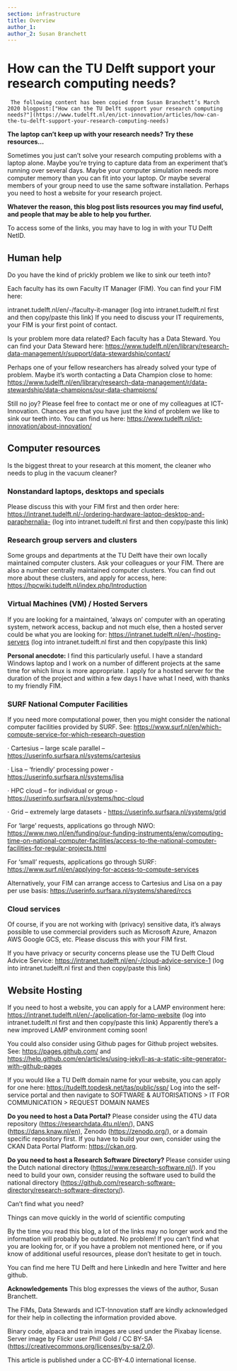 ```yaml
---
section: infrastructure
title: Overview
author_1: 
author_2: Susan Branchett
---
```


# How can the TU Delft support your research computing needs?

```{note}
 The following content has been copied from Susan Branchett’s March 2020 blogpost:["How can the TU Delft support your research computing needs?"](https://www.tudelft.nl/en/ict-innovation/articles/how-can-the-tu-delft-support-your-research-computing-needs)
```

**The laptop can’t keep up with your research needs? Try these resources…**

Sometimes you just can’t solve your research computing problems with a laptop alone. Maybe you’re trying to capture data from an experiment that’s running over several days. Maybe your computer simulation needs more computer memory than you can fit into your laptop. Or maybe several members of your group need to use the same software installation. Perhaps you need to host a website for your research project.

**Whatever the reason, this blog post lists resources you may find useful, and people that may be able to help you further.**

To access some of the links, you may have to log in with your TU Delft NetID.

## Human help
 
Do you have the kind of prickly problem we like to sink our teeth into?

Each faculty has its own Faculty IT Manager (FIM). You can find your FIM here:

intranet.tudelft.nl/en/-/faculty-it-manager (log into intranet.tudelft.nl first and then copy/paste this link) If you need to discuss your IT requirements, your FIM is your first point of contact.

Is your problem more data related? Each faculty has a Data Steward. You can find your Data Steward here:
https://www.tudelft.nl/en/library/research-data-management/r/support/data-stewardship/contact/

Perhaps one of your fellow researchers has already solved your type of problem. Maybe it’s worth contacting a Data Champion close to home:
https://www.tudelft.nl/en/library/research-data-management/r/data-stewardship/data-champions/our-data-champions/

Still no joy? Please feel free to contact me or one of my colleagues at ICT-Innovation. Chances are that you have just the kind of problem we like to sink our teeth into. You can find us here:
https://www.tudelft.nl/ict-innovation/about-innovation/

## Computer resources

Is the biggest threat to your research at this moment, the cleaner who needs to plug in the vacuum cleaner?

### Nonstandard laptops, desktops and specials
Please discuss this with your FIM first and then order here: https://intranet.tudelft.nl/-/ordering-hardware-laptop-desktop-and-paraphernalia- (log into intranet.tudelft.nl first and then copy/paste this link)

### Research group servers and clusters
Some groups and departments at the TU Delft have their own locally maintained computer clusters. Ask your colleagues or your FIM. There are also a number centrally maintained computer clusters. You can find out more about these clusters, and apply for access, here:
https://hpcwiki.tudelft.nl/index.php/Introduction

### Virtual Machines (VM) /  Hosted Servers
If you are looking for a maintained, ‘always on’ computer with an operating system, network access, backup and not much else, then a hosted server could be what you are looking for:
https://intranet.tudelft.nl/en/-/hosting-servers (log into intranet.tudelft.nl first and then copy/paste this link)

**Personal anecdote:** I find this particularly useful. I have a standard Windows laptop and I work on a number of different projects at the same time for which linux is more appropriate. I apply for a hosted server for the duration of the project and within a few days I have what I need, with thanks to my friendly FIM.

### SURF National Computer Facilities
If you need more computational power, then you might consider the national computer facilities provided by SURF. See:
https://www.surf.nl/en/which-compute-service-for-which-research-question

·         Cartesius – large scale parallel – https://userinfo.surfsara.nl/systems/cartesius

·         Lisa – ‘friendly’ processing power - https://userinfo.surfsara.nl/systems/lisa

·         HPC cloud – for individual or group - https://userinfo.surfsara.nl/systems/hpc-cloud

·         Grid – extremely large datasets - https://userinfo.surfsara.nl/systems/grid

For ‘large’ requests, applications go through NWO: https://www.nwo.nl/en/funding/our-funding-instruments/enw/computing-time-on-national-computer-facilities/access-to-the-national-computer-facilities-for-regular-projects.html

For ‘small’ requests, applications go through SURF: https://www.surf.nl/en/applying-for-access-to-compute-services

Alternatively, your FIM can arrange access to Cartesius and Lisa on a pay per use basis: https://userinfo.surfsara.nl/systems/shared/rccs

### Cloud services
Of course, if you are not working with (privacy) sensitive data, it’s always possible to use commercial providers such as Microsoft Azure, Amazon AWS Google GCS, etc. Please discuss this with your FIM first.

If you have privacy or security concerns please use the TU Delft Cloud Advice Service:
https://intranet.tudelft.nl/en/-/cloud-advice-service-1 (log into intranet.tudelft.nl first and then copy/paste this link)

## Website Hosting
If you need to host a website, you can apply for a LAMP environment here: https://intranet.tudelft.nl/en/-/application-for-lamp-website (log into intranet.tudelft.nl first and then copy/paste this link)
Apparently there’s a new improved LAMP environment coming soon!

You could also consider using Github pages for Github project websites. See:
https://pages.github.com/ and https://help.github.com/en/articles/using-jekyll-as-a-static-site-generator-with-github-pages

If you would like a TU Delft domain name for your website, you can apply for one here:  https://tudelft.topdesk.net/tas/public/ssp/  Log into the self-service portal and then navigate to SOFTWARE & AUTORISATIONS > IT FOR COMMUNICATION > REQUEST DOMAIN NAMES

**Do you need to host a Data Portal?** Please consider using the 4TU data repository (https://researchdata.4tu.nl/en/), DANS (https://dans.knaw.nl/en), Zenodo (https://zenodo.org/), or a domain specific repository first. If you have to build your own, consider using the CKAN Data Portal Platform: https://ckan.org.

**Do you need to host a Research Software Directory?** Please consider using the Dutch national directory (https://www.research-software.nl/). If you need to build your own, consider reusing the software used to build the national directory (https://github.com/research-software-directory/research-software-directory/).

Can’t find what you need?

Things can move quickly in the world of scientific computing

By the time you read this blog, a lot of the links may no longer work and the information will probably be outdated. No problem! If you can’t find what you are looking for, or if you have a problem not mentioned here, or if you know of additional useful resources, please don’t hesitate to get in touch.

You can find me here TU Delft and here LinkedIn and here Twitter and here github.

**Acknowledgements**
This blog expresses the views of the author, Susan Branchett.

The FIMs, Data Stewards and ICT-Innovation staff are kindly acknowledged for their help in collecting the information provided above.

Binary code, alpaca and train images are used under the Pixabay license.
Server image by Flickr user Phil! Gold / CC BY-SA (https://creativecommons.org/licenses/by-sa/2.0).

This article is published under a CC-BY-4.0 international license.